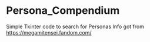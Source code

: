 # Persona_Compendium
Simple Tkinter code to search for Personas
Info got from https://megamitensei.fandom.com/
